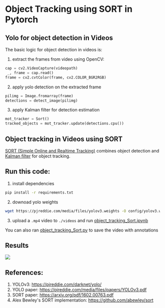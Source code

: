 # Object Tracking using SORT in Pytorch

## Yolo for object detection in Videos

The basic logic for object detection in videos is:

1. extract the frames from video using OpenCV:

```python
cap = cv2.VideoCapture(videopath)
 _, frame = cap.read()
frame = cv2.cvtColor(frame, cv2.COLOR_BGR2RGB)
```
2. apply yolo detection on the extracted frame

```python
pilimg = Image.fromarray(frame)
detections = detect_image(pilimg)
```

3. apply Kalman filter for detection estimation
```python
mot_tracker = Sort() 
tracked_objects = mot_tracker.update(detections.cpu())
```


## Object tracking in Videos using SORT
[SORT (Simple Online and Realtime Tracking)](https://arxiv.org/pdf/1602.00763.pdf) combines object detection and [Kalman filter](https://en.wikipedia.org/wiki/Kalman_filter) for object tracking. 

## Run this code:
1. install dependencies
```bash
pip install -r requirements.txt
```
2. downoad yolo weights
```bash
wget https://pjreddie.com/media/files/yolov3.weights -O config/yolov3.weights
```
3. upload a `.mp4` video to `./videos` and run [object_tracking_Sort.ipynb](./object_tracking_Sort.ipynb)

You can also ran [object_tracking_Sort.py](./object_tracking_Sort.py) to save the video with annotations

## Results
<img src='video/traffic_1.gif'/>


## References:

1. YOLOv3: https://pjreddie.com/darknet/yolo/
1. YOLO paper: https://pjreddie.com/media/files/papers/YOLOv3.pdf
1. SORT paper: https://arxiv.org/pdf/1602.00763.pdf
1. Alex Bewley's SORT implementation: https://github.com/abewley/sort